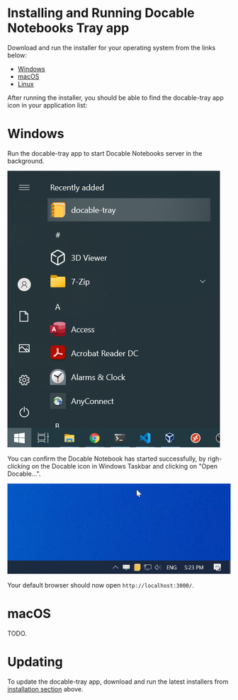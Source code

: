 # Installing and Running Docable Notebooks Tray app

Download and run the installer for your operating system from the links below:

- [Windows]()
- [macOS]()
- [Linux]()

After running the installer, you should be able to find the docable-tray app icon in your application list:

# Windows

Run the docable-tray app to start Docable Notebooks server in the background. 

![docable tray windows app](img/docable-tray-win.png)

You can confirm the Docable Notebook has started successfully, by righ-clicking on the Docable icon in Windows Taskbar and clicking on "Open Docable...".

![docable tray windows app running](img/docable-tray-win-run.gif)

Your default browser should now open `http://localhost:3000/`.

# macOS

TODO.


# Updating

To update the docable-tray app, download and run the latest installers from [installation section]() above.

